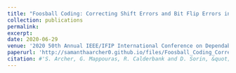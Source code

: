 ```yaml
---
title: "Foosball Coding: Correcting Shift Errors and Bit Flip Errors in 3D Racetrack Memory"
collection: publications
permalink:
excerpt: 
date: 2020-06-29
venue: '2020 50th Annual IEEE/IFIP International Conference on Dependable Systems and Networks (DSN)'
paperurl: 'http://samanthaarcher0.github.io/files/Foosball_Coding_Correcting_Shift_Errors_and_Bit_Flip_Errors_in_3D_Racetrack_Memory.pdf'
citation: #'S. Archer, G. Mappouras, R. Calderbank and D. Sorin, &quot;Foosball Coding: Correcting Shift Errors and Bit Flip Errors in 3D Racetrack Memory,.&quot; <i>2020 50th Annual IEEE/IFIP International Conference on Dependable Systems and Networks (DSN)</i>, Valencia, Spain, 2020, pp. 331-342, doi: 10.1109/DSN48063.2020.00049.'
---
```

